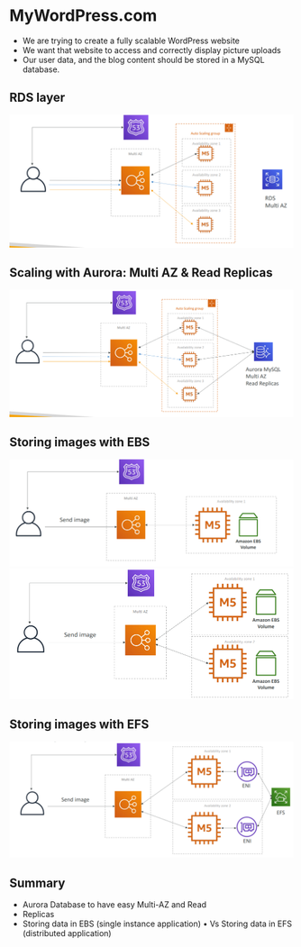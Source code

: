 # MyWordPress.com
- We are trying to create a fully scalable WordPress website
- We want that website to access and correctly display picture uploads
- Our user data, and the blog content should be stored in a MySQL database.

## RDS layer
<img src="images/1.png">

## Scaling with Aurora: Multi AZ & Read Replicas
<img src="images/2.png">

## Storing images with EBS
<img src="images/3.png">

<img src="images/4.png">

## Storing images with EFS
<img src="images/5.png">

## Summary
- Aurora Database to have easy Multi-AZ and Read
- Replicas
- Storing data in EBS (single instance application) • Vs Storing data in EFS (distributed application)
